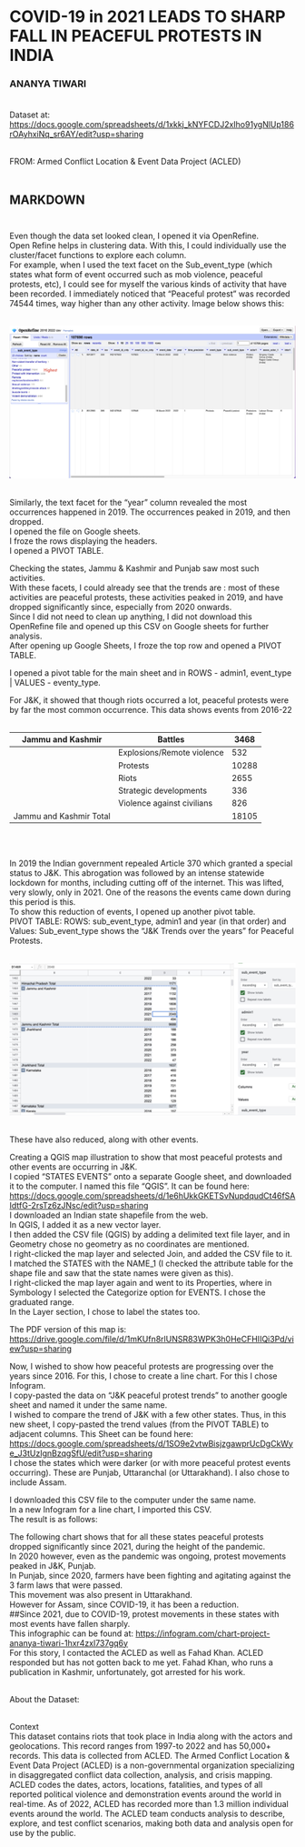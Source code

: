 # COVID-19 in 2021 LEADS TO SHARP FALL IN PEACEFUL PROTESTS IN INDIA
### ANANYA TIWARI <br><br>

Dataset at: https://docs.google.com/spreadsheets/d/1xkkj_kNYFCDJ2xIho91ygNlUp186rOAyhxiNq_sr6AY/edit?usp=sharing <br><br>

FROM: Armed Conflict Location & Event Data Project (ACLED)<br><br>

## **MARKDOWN** <br><br>

Even though the data set looked clean, I opened it via OpenRefine. <br>
Open Refine helps in clustering data. With this, I could individually use the cluster/facet functions to explore each column. <br>
For example, when I used the text facet on the Sub_event_type (which states what form of event occurred such as mob violence, peaceful protests, etc), I could see for myself the various kinds of activity that have been recorded. I immediately noticed that “Peaceful protest” was recorded 74544 times, way higher than any other activity. Image below shows this:<br><br>

!['Peaceful protests are highest'](/numberone.jpg) <br><br>



Similarly, the text facet for the “year” column revealed the most occurrences happened in 2019. The occurrences peaked in 2019, and then dropped. <br>
I opened the file on Google sheets. <br>
I froze the rows displaying the headers. <br>
I opened a PIVOT TABLE.<br>

Checking the states, Jammu & Kashmir and Punjab saw most such activities. <br>
With these facets, I could already see that the trends are : most of these activities are peaceful protests, these activities peaked in 2019, and have dropped significantly since, especially from 2020 onwards. <br>
Since I did not need to clean up anything, I did not download this OpenRefine file and opened up this CSV on Google sheets for further analysis. <br>
After opening up Google Sheets, I froze the top row and opened a PIVOT TABLE. <br>

I opened a pivot table for the main sheet and in ROWS - admin1, event_type | VALUES - eventy_type. <br>

For J&K, it showed that though riots occurred a lot, peaceful protests were by far the most common occurrence. This data shows events from 2016-22 <br><br>

| Jammu and Kashmir       	| Battles                    	| 3468  	|
|-------------------------	|----------------------------	|-------	|
|                         	| Explosions/Remote violence 	| 532   	|
|                         	| Protests                   	| 10288 	|
|                         	| Riots                      	| 2655  	|
|                         	| Strategic developments     	| 336   	|
|                         	| Violence against civilians 	| 826   	|
| Jammu and Kashmir Total 	|                            	| 18105 	|

<br><br>



In 2019 the Indian government repealed Article 370 which granted a special status to J&K. This abrogation was followed by an intense statewide lockdown for months, including cutting off of the internet. This was lifted, very slowly, only in 2021. One of the reasons the events came down during this period is this. <br>
To show this reduction of events, I opened up another pivot table. <br>
PIVOT TABLE: ROWS: sub_event_type, admin1 and year (in that order) and Values: Sub_event_type shows the “J&K Trends over the years” for Peaceful Protests.<br><br>
 
 !['Peaceful protests in J&K over the years'](/numberthree.jpg)<br><br> 


These have also reduced, along with other events. <br>

Creating a QGIS map illustration to show that most peaceful protests and other events are occurring in J&K. <br>
I copied “STATES EVENTS” onto a separate Google sheet, and downloaded it to the computer. I named this file “QGIS”. It can be found here: https://docs.google.com/spreadsheets/d/1e6hUkkGKETSvNupdqudCt46fSAIdtfG-2rsTz6zJNsc/edit?usp=sharing <br>
I downloaded an Indian state shapefile from the web. <br>
In QGIS, I added it as a new vector layer. <br>
I then added the CSV file (QGIS) by adding a delimited text file layer, and in Geometry chose no geometry as no coordinates are mentioned. <br>
I right-clicked the map layer and selected Join, and added the CSV file to it.<br> I matched the STATES with the NAME_1 (I checked the attribute table for the shape file and saw that the state names were given as this). <br>
I right-clicked the map layer again and went to its Properties, where in Symbology I selected the Categorize option for EVENTS. I chose the graduated range. <br>
In the Layer section, I chose to label the states too. <br>

The PDF version of this map is: https://drive.google.com/file/d/1mKUfn8rlUNSR83WPK3h0HeCFHIIQi3Pd/view?usp=sharing <br>

Now, I wished to show how peaceful protests are progressing over the years since 2016. For this, I chose to create a line chart. For this I chose Infogram. <br>
I copy-pasted the data on “J&K peaceful protest trends” to another google sheet and named it under the same name.<br>
I wished to compare the trend of J&K with a few other states. Thus, in this new sheet, I copy-pasted the trend values (from the PIVOT TABLE) to adjacent columns. This Sheet can be found here: https://docs.google.com/spreadsheets/d/1SO9e2vtwBisjzgawprUcDgCkWye_J3tUzIgnBzqgSfU/edit?usp=sharing <br>
I chose the states which were darker (or with more peaceful protest events occurring). These are Punjab, Uttaranchal (or Uttarakhand). I also chose to include Assam. <br>

I downloaded this CSV file to the computer under the same name. <br>
In a new Infogram for a line chart, I imported this CSV. <br>
The result is as follows:<br>

The following chart shows that for all these states peaceful protests dropped significantly since 2021, during the height of the pandemic. <br>
In 2020 however, even as the pandemic was ongoing, protest movements peaked in J&K, Punjab. <br>
In Punjab, since 2020, farmers have been fighting and agitating against the 3 farm laws that were passed. <br>
This movement was also present in Uttarakhand. <br>
However for Assam, since COVID-19, it has been a reduction. <br>
##Since 2021, due to COVID-19, protest movements in these states with most events have fallen sharply. <br>
This infographic can be found at: https://infogram.com/chart-project-ananya-tiwari-1hxr4zxl737gq6y <br>
For this story, I contacted the ACLED as well as Fahad Khan. ACLED responded but has not gotten back to me yet. Fahad Khan, who runs a publication in Kashmir, unfortunately, got arrested for his work. <br><br>

About the Dataset: <br><br>

Context<br>
This dataset contains riots that took place in India along with the actors and geolocations. This record ranges from 1997-to 2022 and has 50,000+ records. This data is collected from ACLED. The Armed Conflict Location & Event Data Project (ACLED) is a non-governmental organization specializing in disaggregated conflict data collection, analysis, and crisis mapping. ACLED codes the dates, actors, locations, fatalities, and types of all reported political violence and demonstration events around the world in real-time. As of 2022, ACLED has recorded more than 1.3 million individual events around the world. The ACLED team conducts analysis to describe, explore, and test conflict scenarios, making both data and analysis open for use by the public.<br><br>
